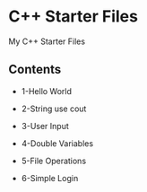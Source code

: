 # C++ Starter Files
My C++ Starter Files


## Contents
* 1-Hello World

* 2-String use cout

* 3-User Input

* 4-Double Variables

* 5-File Operations

* 6-Simple Login
